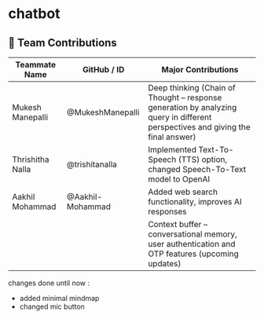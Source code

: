 # chatbot

## 👥 Team Contributions

| Teammate Name        | GitHub / ID        | Major Contributions                                                                                                                                                     |
|----------------------|--------------------|--------------------------------------------------------------------------------------------------------------------------------------------------------------------------|
| Mukesh Manepalli     | @MukeshManepalli   | Deep thinking (Chain of Thought – response generation by analyzing query in different perspectives and giving the final answer)                                          |
| Thrishitha Nalla     | @trishitanalla     | Implemented Text-To-Speech (TTS) option, changed Speech-To-Text model to OpenAI                                                                                          |
| Aakhil Mohammad      | @Aakhil-Mohammad    | Added web search functionality, improves AI responses                                                                                                                    |
|                      |                    | Context buffer – conversational memory, user authentication and OTP features (upcoming updates)                                                                         |

changes done until now :
- added minimal mindmap
- changed mic button  
